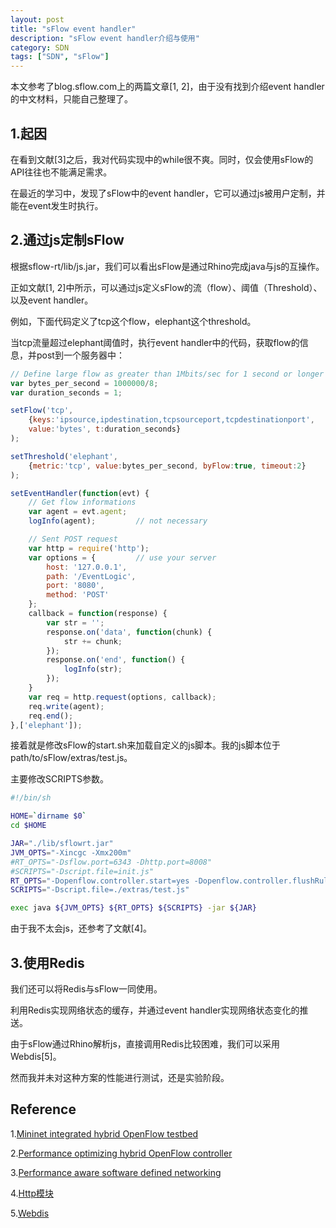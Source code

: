 ```yaml
---
layout: post
title: "sFlow event handler"
description: "sFlow event handler介绍与使用"
category: SDN
tags: ["SDN", "sFlow"]
---
```


本文参考了blog.sflow.com上的两篇文章[1, 2]，由于没有找到介绍event handler的中文材料，只能自己整理了。

## 1.起因

在看到文献[3]之后，我对代码实现中的while很不爽。同时，仅会使用sFlow的API往往也不能满足需求。

在最近的学习中，发现了sFlow中的event handler，它可以通过js被用户定制，并能在event发生时执行。

## 2.通过js定制sFlow

根据sflow-rt/lib/js.jar，我们可以看出sFlow是通过Rhino完成java与js的互操作。

正如文献[1, 2]中所示，可以通过js定义sFlow的流（flow）、阈值（Threshold）、以及event handler。

例如，下面代码定义了tcp这个flow，elephant这个threshold。

当tcp流量超过elephant阈值时，执行event handler中的代码，获取flow的信息，并post到一个服务器中：

``` javascript
// Define large flow as greater than 1Mbits/sec for 1 second or longer
var bytes_per_second = 1000000/8;
var duration_seconds = 1;

setFlow('tcp',
    {keys:'ipsource,ipdestination,tcpsourceport,tcpdestinationport',
    value:'bytes', t:duration_seconds}
);

setThreshold('elephant',
    {metric:'tcp', value:bytes_per_second, byFlow:true, timeout:2}
);

setEventHandler(function(evt) {
    // Get flow informations
    var agent = evt.agent;
    logInfo(agent);         // not necessary

    // Sent POST request
    var http = require('http');
    var options = {         // use your server
        host: '127.0.0.1',
        path: '/EventLogic',
        port: '8080',
        method: 'POST'
    };
    callback = function(response) {
        var str = '';
        response.on('data', function(chunk) {
            str += chunk;
        });
        response.on('end', function() {
            logInfo(str);
        });
    }
    var req = http.request(options, callback);
    req.write(agent);
    req.end();
},['elephant']);
```

接着就是修改sFlow的start.sh来加载自定义的js脚本。我的js脚本位于path/to/sFlow/extras/test.js。

主要修改SCRIPTS参数。

``` sh
#!/bin/sh

HOME=`dirname $0`
cd $HOME

JAR="./lib/sflowrt.jar"
JVM_OPTS="-Xincgc -Xmx200m"
#RT_OPTS="-Dsflow.port=6343 -Dhttp.port=8008"
#SCRIPTS="-Dscript.file=init.js"
RT_OPTS="-Dopenflow.controller.start=yes -Dopenflow.controller.flushRules=no"
SCRIPTS="-Dscript.file=./extras/test.js"

exec java ${JVM_OPTS} ${RT_OPTS} ${SCRIPTS} -jar ${JAR}
```

由于我不太会js，还参考了文献[4]。

## 3.使用Redis

我们还可以将Redis与sFlow一同使用。

利用Redis实现网络状态的缓存，并通过event handler实现网络状态变化的推送。

由于sFlow通过Rhino解析js，直接调用Redis比较困难，我们可以采用Webdis[5]。

然而我并未对这种方案的性能进行测试，还是实验阶段。

## Reference

1.[Mininet integrated hybrid OpenFlow testbed](http://blog.sflow.com/2014/04/mininet-integrated-hybrid-openflow.html)

2.[Performance optimizing hybrid OpenFlow controller](http://blog.sflow.com/2014/03/performance-optimizing-hybrid-openflow.html)

3.[Performance aware software defined networking](http://blog.sflow.com/2013/01/performance-aware-software-defined.html)

4.[Http模块](http://javascript.ruanyifeng.com/nodejs/http.html)

5.[Webdis](https://github.com/nicolasff/webdis)
